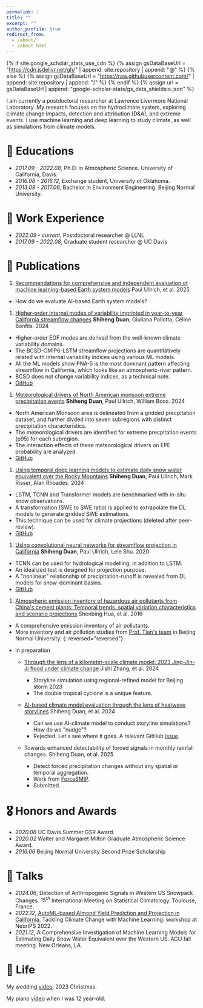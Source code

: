 ```yaml
---
permalink: /
title: ""
excerpt: ""
author_profile: true
redirect_from: 
  - /about/
  - /about.html
---
```


{% if site.google_scholar_stats_use_cdn %}
{% assign gsDataBaseUrl = "https://cdn.jsdelivr.net/gh/" | append: site.repository | append: "@" %}
{% else %}
{% assign gsDataBaseUrl = "https://raw.githubusercontent.com/" | append: site.repository | append: "/" %}
{% endif %}
{% assign url = gsDataBaseUrl | append: "google-scholar-stats/gs_data_shieldsio.json" %}

<span class='anchor' id='about-me'></span>

I am currently a postdoctoral researcher at Lawrence Livermore National Laboratory. My research focuses on the hydroclimate system, exploring climate change impacts, detection and attribution (D&A), and extreme events. I use machine learning and deep learning to study climate, as well as simulations from climate models. 


# 📖 Educations
- *2017.09 - 2022.08*, Ph.D. in Atmospheric Science. University of California, Davis. 
- *2016.08 - 2016.12*, Exchange student, University of Oklahoma. 
- *2013.09 - 2017.06*, Bachelor in Environment Engineering. Beijing Normal University. 

# 💼 Work Experience
- *2022.09 - current*, Postdoctoral researcher @ LLNL
- *2017.09 - 2022.08*, Graduate student researcher @ UC Davis 

<!---
# 🔥 News
- *2022.02*: &nbsp;🎉🎉 Lorem ipsum dolor sit amet, consectetur adipiscing elit. Vivamus ornare aliquet ipsum, ac tempus justo dapibus sit amet. 
- *2022.02*: &nbsp;🎉🎉 Lorem ipsum dolor sit amet, consectetur adipiscing elit. Vivamus ornare aliquet ipsum, ac tempus justo dapibus sit amet. 
--->

# 📝 Publications
1. [Recommendations for comprehensive and independent evaluation of machine learning-based Earth system models](https://agupubs.onlinelibrary.wiley.com/doi/10.1029/2024JH000496) Paul Ullrich, et al. 2025
  - How do we evaluate AI-based Earth system models?  

1. [Higher-order internal modes of variability imprinted in year-to-year California streamflow changes](https://www.nature.com/articles/s43247-024-01594-2) **Shiheng Duan**, Giuliana Pallotta, Céline Bonfils. 2024
  - Higher-order EOF modes are derived from the well-known climate variability domains. 
  - The BCSD-CMIP6-LSTM streamflow projections are quantitatively related with internal variability indices using various ML models. 
  - All the ML models show PNA-5 is the most dominant pattern affecting streamflow in California, which looks like an atmospheric-river pattern. 
  - BCSD does not change variability indices, as a technical note. 
  - [GitHub](https://github.com/ShihengDuan/ClimateVariabilityStreamflow)

1. [Meteorological drivers of North American monsoon extreme precipitation events](https://agupubs.onlinelibrary.wiley.com/doi/full/10.1029/2023JD040535) 
**Shiheng Duan**, Paul Ullrich, William Boos. 2024
  - North American Monsoon area is delineated from a gridded precpitation dataset, and further divded into seven subregions with distinct precipitation characteristics. 
  - The meteorological drivers are identified for extreme precpitation events (p95) for each subregion. 
  - The interaction effects of these meteorological drivers on EPE probability are analyzed. 
  - [GitHub](https://github.com/ShihengDuan/NorthAmericanMonsoon)

1. [Using temporal deep learning models to estimate daily snow water equivalent over the Rocky Mountains](https://agupubs.onlinelibrary.wiley.com/doi/full/10.1029/2023WR035009)
**Shiheng Duan**, Paul Ullrich, Mark Risser, Alan Rhoades. 2024
  - LSTM, TCNN and Transformer models are benchmarked with in-situ snow observations. 
  - A transformation (SWE to SWE ratio) is applied to extrapolate the DL models to generate gridded SWE estimations. 
  - This technique can be used for climate projections (deleted after peer-review). 
  - [GitHub](https://github.com/ShihengDuan/code-SWE)

1. [Using convolutional neural networks for streamflow projection in California](https://www.frontiersin.org/journals/water/articles/10.3389/frwa.2020.00028/full) **Shiheng Duan**, Paul Ullrich, Lele Shu. 2020
  - TCNN can be used for hydrological modelling, in addition to LSTM. 
  - An idealized test is designed for projection purpose. 
  - A "nonlinear" relationship of precipitation-runoff is revealed from DL models for snow-dominant basins. 
  - [GitHub](https://github.com/ShihengDuan/Streamflow)

1. [Atmospheric emission inventory of hazardous air pollutants from China's cement plants: Temporal trends, spatial variation characteristics and scenario projections](https://www.sciencedirect.com/science/article/pii/S1352231015306385) Shenbing Hua, et al. 2016
  - A comprehensive emission inventory of air pollutants. 
  - More inventory and air pollution studies from [Prof. Tian's team](https://envfaculty.bnu.edu.cn/Public/htm/news/5/107.html) in Beijing Normal University. 
{: reversed="reversed"}

* in preparation
  - [Through the lens of a kilometer-scale climate model: 2023 Jing-Jin-Ji flood under climate change](https://www.authorea.com/doi/full/10.22541/au.172773252.24608967) Jishi Zhang, et al. 2024
    - Storyline simulation using regional-refined model for Beijing storm 2023
    - The double tropical cyclone is a unique feature. 

  - [AI-based climate model evaluation through the lens of heatwave storylines](https://arxiv.org/abs/2410.09120) Shiheng Duan, et al. 2024
    - Can we use AI-climate model to conduct storyline simulations? How do we "nudge"? 
    - Rejected. Let's see where it goes. A relevant GitHub [issue](https://github.com/neuralgcm/neuralgcm/issues/247).
  
  - Towards enhanced detectability of forced signals in monthly rainfall changes. Shiheng Duan, et al. 2025
    - Detect forced precipitation changes without any spatial or temporal aggregation. 
    - Work from [ForceSMIP](https://sites.google.com/ethz.ch/forcesmip/). 
    - Submitted. 

# 🎖 Honors and Awards
- *2020.06* UC Davis Summer GSR Award. 
- *2020.02* Walter and Margaret Milton Graduate Atmospheric Science Award. 
- *2016.06* Beijing Normal University Second Prize Scholarship



# 💬 Talks
- *2024.06*, Detection of Anthropogenic Signals in Western US Snowpack Changes. $15^{th}$ International Meeting on Statistical Climatology. Toulouse, France. 
- *2022.12*, [AutoML-based Almond Yield Prediction and Projection in California.](https://arxiv.org/abs/2211.03925) Tackling Climate Change with Machine Learning: workshop at NeurIPS 2022. 
- *2021.12*, A Comprehensive Investigation of Machine Learning Models for Estimating Daily Snow Water Equivalent over the Western US. AGU fall meeting. New Orleans, LA. 


# 🎹 Life

My wedding [video](https://www.bilibili.com/video/BV1ht421b7GN/?spm_id_from=333.337.search-card.all.click), 2023 Christmas. 

My piano [video](https://www.bilibili.com/video/BV1Je411W7L7/?spm_id_from=333.999.0.0) when I was 12 year-old. 
